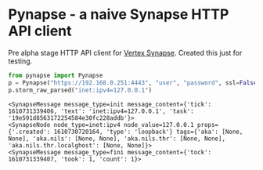 # Pynapse - a naive Synapse HTTP API client

Pre alpha stage HTTP API client for [Vertex Synapse](https://github.com/vertexproject/synapse/). Created this just for testing.

```python
from pynapse import Pynapse
p = Pynapse("https://192.168.0.251:4443", "user", "password", ssl=False)
p.storm_raw_parsed("inet:ipv4=127.0.0.1")
```
```
<SynapseMessage message_type=init message_content={'tick': 1610731339406, 'text': 'inet:ipv4=127.0.0.1', 'task': '19e591d8563172254584e30fc228addb'}>
<SynapseNode node_type=inet:ipv4 node_value=127.0.0.1 props={'.created': 1610730720164, 'type': 'loopback'} tags={'aka': [None, None], 'aka.nils': [None, None], 'aka.nils.thr': [None, None], 'aka.nils.thr.localghost': [None, None]}>
<SynapseMessage message_type=fini message_content={'tock': 1610731339407, 'took': 1, 'count': 1}>
```